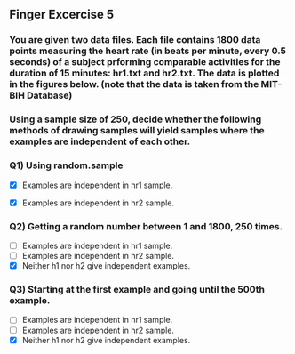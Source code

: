 ## Finger Excercise 5

### You are given two data files. Each file contains 1800 data points measuring the heart rate (in beats per minute, every 0.5 seconds) of a subject prforming comparable activities for the duration of 15 minutes: hr1.txt and hr2.txt. The data is plotted in the figures below. (note that the data is taken from the MIT-BIH Database)


### Using a sample size of 250, decide whether the following methods of drawing samples will yield samples where the examples are independent of each other.

### Q1) Using random.sample

- [x] Examples are independent in hr1 sample.
- [x] Examples are independent in hr2 sample.


### Q2) Getting a random number between 1 and 1800, 250 times.

- [ ] Examples are independent in hr1 sample.
- [ ] Examples are independent in hr2 sample.
- [x] Neither h1 nor h2 give independent examples.

### Q3) Starting at the first example and going until the 500th example.

- [ ] Examples are independent in hr1 sample.
- [ ] Examples are independent in hr2 sample.
- [x] Neither h1 nor h2 give independent examples.
